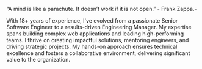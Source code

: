 “A mind is like a parachute. It doesn’t work if it is not open.” - Frank Zappa.-

With 18+ years of experience, I've evolved from a passionate Senior Software Engineer to a results-driven Engineering Manager. My expertise spans building complex web applications and leading high-performing teams. I thrive on creating impactful solutions, mentoring engineers, and driving strategic projects. My hands-on approach ensures technical excellence and fosters a collaborative environment, delivering significant value to the organization.
